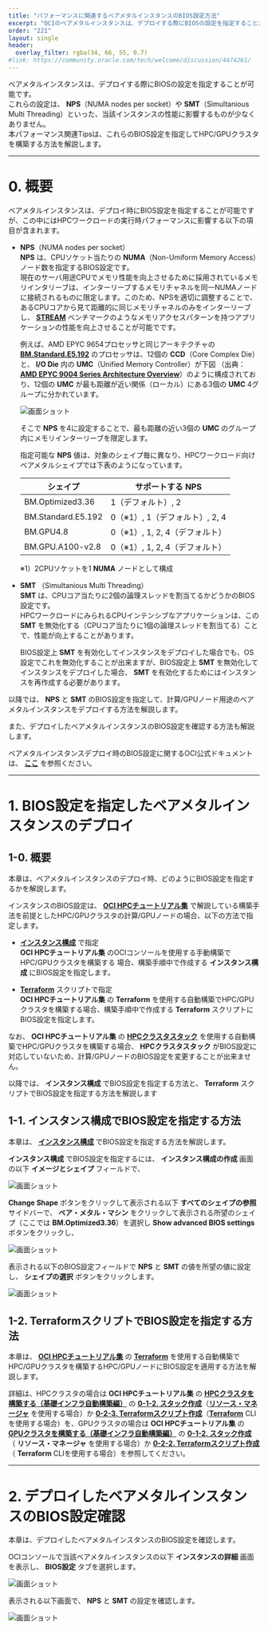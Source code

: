 ```yaml
---
title: "パフォーマンスに関連するベアメタルインスタンスのBIOS設定方法"
excerpt: "OCIのベアメタルインスタンスは、デプロイする際にBIOSの設定を指定することが可能です。これらの設定は、NPS（NUMA nodes per socket）やSMT（Simultanious Multi Threading）といった、当該インスタンスの性能に影響するものが少なくありません。本パフォーマンス関連Tipsは、これらのBIOS設定を指定してHPC/GPUクラスタを構築する方法を解説します。"
order: "221"
layout: single
header:
  overlay_filter: rgba(34, 66, 55, 0.7)
#link: https://community.oracle.com/tech/welcome/discussion/4474261/
---
```


ベアメタルインスタンスは、デプロイする際にBIOSの設定を指定することが可能です。  
これらの設定は、 **NPS**（NUMA nodes per socket）や **SMT**（Simultanious Multi Threading）といった、当該インスタンスの性能に影響するものが少なくありません。  
本パフォーマンス関連Tipsは、これらのBIOS設定を指定してHPC/GPUクラスタを構築する方法を解説します。

***
# 0. 概要

ベアメタルインスタンスは、デプロイ時にBIOS設定を指定することが可能ですが、この中にはHPCワークロードの実行時パフォーマンスに影響する以下の項目が含まれます。

- **NPS**（NUMA nodes per socket）  
  **NPS** は、CPUソケット当たりの **NUMA**（Non-Umiform Memory Access）ノード数を指定するBIOS設定です。  
  現在のサーバ用途CPUでメモリ性能を向上させるために採用されているメモリインタリーブは、インターリーブするメモリチャネルを同一NUMAノードに接続されるものに限定します。このため、NPSを適切に調整することで、あるCPUコアから見て距離的に同じメモリチャネルのみをインターリーブし、 **[STREAM](https://www.cs.virginia.edu/stream/)** ベンチマークのようなメモリアクセスパターンを持つアプリケーションの性能を向上させることが可能でです。

  例えば、AMD EPYC 9654プロセッサと同じアーキテクチャの **[BM.Standard.E5.192](https://docs.oracle.com/ja-jp/iaas/Content/Compute/References/computeshapes.htm#bm-standard)** のプロセッサは、12個の **CCD**（Core Complex Die）と、 **I/O Die** 内の **UMC**（Unified Memory Controller）が下図 （出典： **[AMD EPYC 9004 Series Architecture Overview](https://www.amd.com/system/files/documents/58015-epyc-9004-tg-architecture-overview.pdf)**）のように構成されており、12個の **UMC** が最も距離が近い関係（ローカル）にある3個の **UMC** 4グループに分かれています。

     ![画面ショット](figure01.png)

  そこで **NPS** を4に設定することで、最も距離の近い3個の **UMC** のグループ内にメモリインターリーブを限定します。

  指定可能な **NPS** 値は、対象のシェイプ毎に異なり、HPCワークロード向けベアメタルシェイプでは下表のようになっています。

    | シェイプ               | サポートする **NPS**          |
    | ------------------ | ----------------------- |
    | BM.Optimized3.36   | 1（デフォルト）, 2            |
    | BM.Standard.E5.192 | 0（※1）, 1（デフォルト）, 2, 4 |
    | BM.GPU4.8          | 0（※1）, 1, 2, 4（デフォルト） |
    | BM.GPU.A100-v2.8   | 0（※1）, 1, 2, 4（デフォルト） |

    ※1）2CPUソケットを1 **NUMA** ノードとして構成

- **SMT** （Simultanious Multi Threading）  
  **SMT** は、CPUコア当たりに2個の論理スレッドを割当てるかどうかのBIOS設定です。  
  HPCワークロードにみられるCPUインテンシブなアプリケーションは、この **SMT** を無効化する（CPUコア当たりに1個の論理スレッドを割当てる）ことで、性能が向上することがあります。

  BIOS設定上 **SMT** を有効化してインスタンスをデプロイした場合でも、OS設定でこれを無効化することが出来ますが、BIOS設定上 **SMT** を無効化してインスタンスをデプロイした場合、 **SMT** を有効化するためにはインスタンスを再作成する必要があります。

以降では、 **NPS** と **SMT** のBIOS設定を指定して、計算/GPUノード用途のベアメタルインスタンスをデプロイする方法を解説します。

また、デプロイしたベアメタルインスタンスのBIOS設定を確認する方法も解説します。

ベアメタルインスタンスデプロイ時のBIOS設定に関するOCI公式ドキュメントは、 **[ここ](https://docs.oracle.com/ja-jp/iaas/Content/Compute/References/bios-settings.htm#bios-settings)** を参照ください。

***
# 1. BIOS設定を指定したベアメタルインスタンスのデプロイ

## 1-0. 概要

本章は、ベアメタルインスタンスのデプロイ時、どのようにBIOS設定を指定するかを解説します。

インスタンスのBIOS設定は、 **[OCI HPCチュートリアル集](/ocitutorials/hpc/#1-oci-hpcチュートリアル集)** で解説している構築手法を前提としたHPC/GPUクラスタの計算/GPUノードの場合、以下の方法で指定します。

- **[インスタンス構成](/ocitutorials/hpc/#5-7-インスタンス構成)** で指定  
  **OCI HPCチュートリアル集** のOCIコンソールを使用する手動構築でHPC/GPUクラスタを構築する
  場合、構築手順中で作成する **インスタンス構成** にBIOS設定を指定します。

- **[Terraform](/ocitutorials/hpc/#5-12-terraform)** スクリプトで指定  
  **OCI HPCチュートリアル集** の **Terraform** を使用する自動構築でHPC/GPUクラスタを構築する場合、構築手順中で作成する **Terraform** スクリプトにBIOS設定を指定します。

なお、 **OCI HPCチュートリアル集** の **[HPCクラスタスタック](/ocitutorials/hpc/#5-10-hpcクラスタスタック)** を使用する自動構築でHPC/GPUクラスタを構築する場合、 **HPCクラスタスタック** がBIOS設定に対応していないため、計算/GPUノードのBIOS設定を変更することが出来ません。

以降では、 **インスタンス構成** でBIOS設定を指定する方法と、 **Terraform** スクリプトでBIOS設定を指定する方法を解説します

## 1-1. インスタンス構成でBIOS設定を指定する方法

本章は、 **[インスタンス構成](/ocitutorials/hpc/#5-7-インスタンス構成)** でBIOS設定を指定する方法を解説します。

**インスタンス構成** でBIOS設定を指定するには、 **インスタンス構成の作成** 画面の以下 **イメージとシェイプ** フィールドで、

![画面ショット](console_page01.png)

**Change Shape** ボタンをクリックして表示される以下 **すべてのシェイプの参照** サイドバーで、 **ベア・メタル・マシン** をクリックして表示される所望のシェイプ（ここでは **BM.Optimized3.36**）を選択し **Show advanced BIOS settings**  ボタンをクリックし、

![画面ショット](console_page02.png)

表示される以下のBIOS設定フィールドで **NPS** と **SMT** の値を所望の値に設定し、 **シェイプの選択** ボタンをクリックします。

![画面ショット](console_page03.png)

## 1-2. TerraformスクリプトでBIOS設定を指定する方法

本章は、 **[OCI HPCチュートリアル集](/ocitutorials/hpc/#1-oci-hpcチュートリアル集)** の **[Terraform](/ocitutorials/hpc/#5-12-terraform)** を使用する自動構築でHPC/GPUクラスタを構築するHPC/GPUノードにBIOS設定を適用する方法を解説します。

詳細は、HPCクラスタの場合は **OCI HPCチュートリアル集** の **[HPCクラスタを構築する（基礎インフラ自動構築編）](/ocitutorials/hpc/spinup-hpc-cluster-withterraform/)** の **[0-1-2. スタック作成](/ocitutorials/hpc/spinup-hpc-cluster-withterraform/#0-1-2-スタック作成)**（**[リソース・マネージャ](/ocitutorials/hpc/#5-2-リソースマネージャ)** を使用する場合）か **[0-2-3. Terraformスクリプト作成](/ocitutorials/hpc/spinup-hpc-cluster-withterraform/#0-2-3-terraformスクリプト作成)**（**[Terraform](/ocitutorials/hpc/#5-12-terraform)** CLIを使用する場合）を、GPUクラスタの場合は **OCI HPCチュートリアル集** の **[GPUクラスタを構築する（基礎インフラ自動構築編）](/ocitutorials/hpc/spinup-gpu-cluster-withterraform/)** の **[0-1-2. スタック作成](/ocitutorials/hpc/spinup-gpu-cluster-withterraform/#0-1-2-スタック作成)** （ **リソース・マネージャ** を使用する場合）か **[0-2-2. Terraformスクリプト作成](/ocitutorials/hpc/spinup-gpu-cluster-withterraform/#0-2-2-terraformスクリプト作成)** （ **Terraform** CLIを使用する場合）を参照してください。

***
# 2. デプロイしたベアメタルインスタンスのBIOS設定確認

本章は、デプロイしたベアメタルインスタンスのBIOS設定を確認します。

OCIコンソールで当該ベアメタルインスタンスの以下 **インスタンスの詳細** 画面を表示し、 **BIOS設定** タブを選択します。

![画面ショット](console_page04.png)

表示される以下画面で、 **NPS** と **SMT** の設定を確認します。

![画面ショット](console_page05.png)